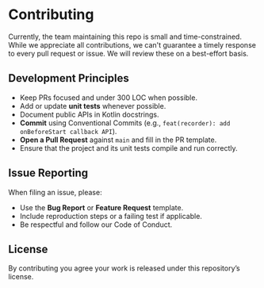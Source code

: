# Contributing

Currently, the team maintaining this repo is small and time-constrained. While we appreciate all
contributions, we can't guarantee a timely response to every pull request or issue. We will review
these on a best-effort basis.

## Development Principles

- Keep PRs focused and under 300 LOC when possible.
- Add or update **unit tests** whenever possible.
- Document public APIs in Kotlin docstrings.
- **Commit** using Conventional Commits (e.g., `feat(recorder): add onBeforeStart callback API`).
- **Open a Pull Request** against `main` and fill in the PR template.
- Ensure that the project and its unit tests compile and run correctly.

## Issue Reporting

When filing an issue, please:
- Use the **Bug Report** or **Feature Request** template.
- Include reproduction steps or a failing test if applicable.
- Be respectful and follow our Code of Conduct.

## License

By contributing you agree your work is released under this repository’s license.

